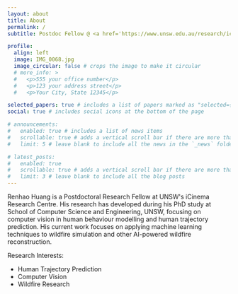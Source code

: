 ```yaml
---
layout: about
title: About
permalink: /
subtitle: Postdoc Fellow @ <a href='https://www.unsw.edu.au/research/icinema'>iCinema Research Centre</a>. UNSW, Sydney, AU.

profile:
  align: left
  image: IMG_0068.jpg
  image_circular: false # crops the image to make it circular
  # more_info: >
  #   <p>555 your office number</p>
  #   <p>123 your address street</p>
  #   <p>Your City, State 12345</p>

selected_papers: true # includes a list of papers marked as "selected={true}"
social: true # includes social icons at the bottom of the page

# announcements:
#   enabled: true # includes a list of news items
#   scrollable: true # adds a vertical scroll bar if there are more than 3 news items
#   limit: 5 # leave blank to include all the news in the `_news` folder

# latest_posts:
#   enabled: true
#   scrollable: true # adds a vertical scroll bar if there are more than 3 new posts items
#   limit: 3 # leave blank to include all the blog posts
---
```

Renhao Huang is a Postdoctoral Research Fellow at UNSW's iCinema Research Centre.  His research has developed during his PhD study at School of Computer Science and Engineering, UNSW, focusing on computer vision in human behaviour modelling and human trajectory prediction. His current work focuses on applying machine learning techniques to wildfire simulation and other AI-powered wildfire reconstruction.

Research Interests:
<ul class="list-group list-group">
  <li class="list-group-item border-0"><i class="fas fa-person-walking"></i> Human Trajectory Prediction</li>
  <li class="list-group-item border-0"><i class="fas fa-eye"></i> Computer Vision</li>
  <li class="list-group-item border-0"><i class="fa fa-fire"></i> Wildfire Research</li>
</ul>

<!-- * Human Trajectory Prediction
* Semantic Segmentation
* Wildfire Research -->


<!-- Write your biography here. Tell the world about yourself. Link to your favorite [subreddit](http://reddit.com). You can put a picture in, too. The code is already in, just name your picture `prof_pic.jpg` and put it in the `img/` folder.

Put your address / P.O. box / other info right below your picture. You can also disable any of these elements by editing `profile` property of the YAML header of your `_pages/about.md`. Edit `_bibliography/papers.bib` and Jekyll will render your [publications page](/al-folio/publications/) automatically.

Link to your social media connections, too. This theme is set up to use [Font Awesome icons](https://fontawesome.com/) and [Academicons](https://jpswalsh.github.io/academicons/), like the ones below. Add your Facebook, Twitter, LinkedIn, Google Scholar, or just disable all of them. -->
